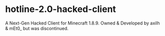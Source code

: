 # hotline-2.0-hacked-client
A Next-Gen Hacked Client for Minecraft 1.8.9. Owned &amp; Developed by axilh  &amp; mEt0_ but was discontinued.

